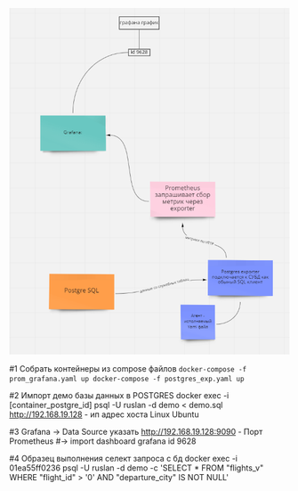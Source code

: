 ![img](images/scheme.png)

#1 Собрать контейнеры из compose файлов
`docker-compose -f prom_grafana.yaml up
docker-compose -f postgres_exp.yaml up`

#2 Импорт демо базы данных в POSTGRES
docker exec -i [container_postgre_id] psql -U ruslan -d demo < demo.sql
http://192.168.19.128 - ип адрес хоста Linux Ubuntu

#3 Grafana -> Data Source указать http://192.168.19.128:9090 - Порт Prometheus
#-> import dashboard grafana id 9628

#4 Образец выполнения селект запроса с бд
docker exec -i 01ea55ff0236 psql -U ruslan -d demo -c 'SELECT * FROM "flights_v" WHERE "flight_id" > '0' AND "departure_city" IS NOT NULL'
